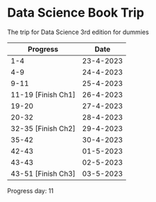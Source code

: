 # Data Science Book Trip
The trip for Data Science 3rd edition for dummies 

| Progress           | Date      |
| ------------------ | --------- |
| 1-4                | 23-4-2023 |
| 4-9                | 24-4-2023 |
| 9-11               | 25-4-2023 |
| 11-19 [Finish Ch1] | 26-4-2023 |
| 19-20              | 27-4-2023 |
| 20-32              | 28-4-2023 |
| 32-35 [Finish Ch2] | 29-4-2023 |
| 35-42              | 30-4-2023 |
| 42-43              | 01-5-2023 |
| 43-43              | 02-5-2023 |
| 43-51 [Finish Ch3] | 03-5-2023 |

Progress day: 11


